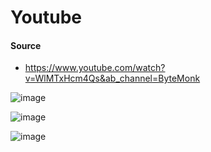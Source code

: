 # Youtube


#### Source
  - https://www.youtube.com/watch?v=WlMTxHcm4Qs&ab_channel=ByteMonk




![image](https://github.com/SbrTa/Notes/assets/8649145/9275b49c-c12e-4f45-903b-37886f3a2561)

![image](https://github.com/SbrTa/Notes/assets/8649145/f5493c4a-27d3-4c21-8c64-bf3fe5df8ece)

![image](https://github.com/SbrTa/Notes/assets/8649145/76b91a7f-efff-4798-aaa2-70041336f5f8)
